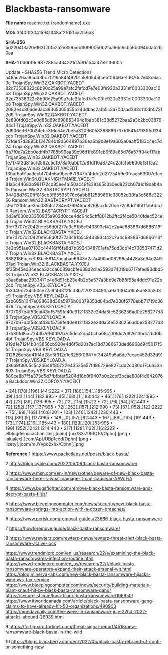 # Blackbasta-ransomware

**FIle name**
readme.txt
{randomname}.exe

**MD5**
3f400f30415941348af21d515a2fc6a3

**SHA-256**
5d2204f3a20e163120f52a2e3595db19890050b2faa96c6cba6b094b0a52b0aa

**SHA-1**
bd0bf9c987288ca434221d7d81c54a47e913600a

Update - 
SHA256	Trend Micro Detections
a48ac26aa9cdd3bc7f219a84f49201a58d545fcebf0646ae1d676c7e43c6ac3e	TrojanSpy.Win32.QAKBOT.YACEDT
82c73538322c8b90c25a99a7afc2fafcd7e7e03fe920a3331ef0003300ac10b8	TrojanSpy.Win32.QAKBOT.YACEDT
82c73538322c8b90c25a99a7afc2fafcd7e7e03fe920a3331ef0003300ac10b8	TrojanSpy.Win32.QAKBOT.YACEDT
2083e4c80ade0ac39365365d55b243dbac2a1b5c3a700aad383c110db073f2d9	TrojanSpy.Win32.QAKBOT.YACEDT
2e890fd02c3e0d85d69c698853494c1bab381c38d5272baa2a3c2bc0387684c1	TrojanSpy.Win32.QAKBOT.YACEDT
2d906ed670b24ebc3f6c54e7be5a32096058388886737b1541d793ff5d134ccb	TrojanSpy.Win32.QAKBOT.YACEDT
72fde47d3895b134784b19d664897b36ea6b9b8e19a602a0aaff5183c4ec7d24	TrojanSpy.Win32.QAKBOT.YACEDT
ffa7f0e7a2bb0edf4b7785b99aa39c96d1fe891eb6f89a65d76a57ff04ef17ab	TrojanSpy.Win32.QAKBOT.YACEDT
1e7174f3d815c12562c5c1978af6abbf2d81df16a8724d2a1cf596065f3f15a2	TrojanSpy.Win32.QAKBOT.YACEDT
130af6a91aa9ecbf70456a0bee87f947bf4ddc2d2775459e3feac563007e1aed	Trojan.Win64.QUAKNIGHTMARE.YACEJT
81a6c44682b981172cd85ee4a150ac49f838a65c3a0ed822cb07a1c19dab4af5	Ransom.Win32.BASTACRYPT.YACEDT
94428d7620fff816cb3f65595978c6abb812589861c38052d30fa3c566e32256	Ransom.Win32.BASTACRYPT.YACEDT
c9df12fbfcae3ac0894c1234e376945bc8268acdc20de72c8dd16bf1fab6bb70	Ransom.Win32.BASTACRYPT.YACEJT
0d3af630c03350935a902d0cce4dc64c5cfff8012b2ffc2f4ce5040fdec524ed	Trojan.Win32.BLACKBASTA.YXCEJ
3fe73707c2042fefe56d0f277a3c91b5c943393cf42c2a4c683867d6866116fc	Trojan.Win32.BLACKBASTA.YXCEJ
3fe73707c2042fefe56d0f277a3c91b5c943393cf42c2a4c683867d6866116fc	Trojan.Win32.BLACKBASTA.YXCEJ
0e2b951ae07183c44416ff6fa8d7b8924348701efa75dd3cb14c708537471d27	Trojan.Win32.BLACKBASTA.YXCEJ
8882186bace198be59147bcabae6643d2a7a490ad08298a4428a8e64e24907ad	Trojan.Win32.BLACKBASTA.YXCEJ
df35b45ed34eaca32cda6089acbfe638d2d1a3593d74019b6717afed90dbd5f8	Trojan.Win32.BLACKBASTA.YXCEJ
b8aa8abac2933471e4e6d91cb23e4b2b5a577a3bb9e7b88f95a4ddc91e22b2cb	TrojanSpy.VBS.KEYLOAD.A
fb3340d734c50ce77a9f463121cd3b7f70203493aa9aff304a19a8de83a2d3c9	TrojanSpy.VBS.KEYLOAD.A
5ab605b1047e098638d36a5976b00379353d84bd7e330f5778ebb71719c36878	TrojanSpy.VBS.KEYLOAD.A
9707067b4f53caf43df5759fe40e9121f832e24da5fe5236256ad0e258277d88	TrojanSpy.VBS.KEYLOAD.A
9707067b4f53caf43df5759fe40e9121f832e24da5fe5236256ad0e258277d88	TrojanSpy.VBS.KEYLOAD.A
d7580fd8cc7243b7e16fd97b7c5dea2d54bcba08c298dc2d82613bdc2bd0b4bf	TrojanSpy.VBS.KEYLOAD.A
919d1e712f4b343856cb920e4d6f5d20a7ac18d7386673ded6968c945017f5fd	TrojanSpy.VBS.KEYLOAD.A
012826db8d41ff4d28e3f312c1e6256f0647bf34249a5a6de7ecac452d32d917	TrojanSpy.VBS.KEYLOAD.A
d36a9f3005c5c24649f80722e43535e57fd96729e827cdd2c080d17c6a53a893	TrojanSpy.VBS.KEYLOAD.A
580ce8b7f5a373d5d7fbfbfef5204d18b8f9407b0c2cbf3bcae808f4d642076a	Backdoor.Win32.COROXY.YACEKT

•	24[.]178[.]196[.]44:2222
•	37[.]186[.]54[.]185:995
•	39[.]44[.]144[.]182:995
•	45[.]63[.]1[.]88:443
•	46[.]176[.]222[.]241:995
•	47[.]23[.]89[.]126:995
•	72[.]12[.]115[.]15:22
•	72[.]76[.]94[.]52:443
•	72[.]252[.]157[.]37:995
•	72[.]252[.]157[.]212:990
•	73[.]67[.]152[.]122:2222
•	75[.]99[.]168[.]46:61201
•	103[.]246[.]242[.]230:443
•	113[.]89[.]5[.]177:995
•	148[.]0[.]57[.]82:443
•	167[.]86[.]165[.]191:443
•	173[.]174[.]216[.]185:443
•	180[.]129[.]20[.]53:995
•	190[.]252[.]242[.]214:443
•	217[.]128[.]122[.]16:2222
•	elblogdeloscachanillas[.]com[.]mx/S3sY8RQ10/Ophn[.]png
•	lalualex[.]com/ApUUBp1ccd/Ophn[.]png
•	lizety[.]com/mJYvpo2xhx/Ophn[.]png



**Reference**
1	https://www.packetlabs.net/posts/black-basta/

2	https://blog.cyble.com/2022/05/06/black-basta-ransomware/

3	https://www.msn.com/en-in/news/other/beware-of-new-black-basta-ransomware-here-is-what-damage-it-can-cause/ar-AAWIFjA

4	https://www.bugsfighter.com/remove-black-basta-ransomware-and-decrypt-basta-files/

5	https://www.bleepingcomputer.com/news/security/new-black-basta-ransomware-springs-into-action-with-a-dozen-breaches/

6	https://www.pcrisk.com/removal-guides/23666-black-basta-ransomware

7	https://howtoremove.guide/black-basta-ransomware/

8	https://www.rewterz.com/rewterz-news/rewterz-threat-alert-black-basta-ransomware-active-iocs

https://www.trendmicro.com/en_us/research/22/e/examining-the-black-basta-ransomwares-infection-routine.html
https://www.trendmicro.com/en_us/research/22/f/black-basta-ransomware-operators-expand-their-attack-arsenal-wit.html
https://blog.minerva-labs.com/new-black-basta-ransomware-hijacks-windows-fax-service
https://www.bleepingcomputer.com/news/security/building-materials-giant-knauf-hit-by-black-basta-ransomware-gang/
https://securelist.com/luna-black-basta-ransomware/106950/
https://www.itworldcanada.com/article/black-basta-ransomware-gang-claims-to-have-already-hit-50-organizations/490903
https://mondaydaily.com/the-week-in-ransomware-july-22nd-2022-attacks-abound-26939.html


9	https://fortiguard.fortinet.com/threat-signal-report/4518/new-ransomware-black-basta-in-the-wild

10	https://blogs.blackberry.com/en/2022/05/black-basta-rebrand-of-conti-or-something-new
